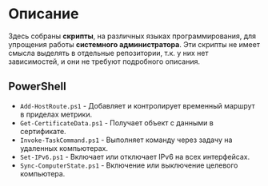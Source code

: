 # Описание
Здесь собраны **скрипты**, на различных языках программирования, для упрощения работы **системного администратора**. Эти скрипты не имеет смысла выделять в отдельные репозитории, т.к. у них нет зависимостей, и они не требуют подробного описания.

## PowerShell
- `Add-HostRoute.ps1` - Добавляет и контролирует временный маршрут в приделах метрики.
- `Get-CertificateData.ps1` - Получает объект с данными в сертификате.
- `Invoke-TaskCommand.ps1` - Выполняет команду через задачу на удаленных компьютерах.
- `Set-IPv6.ps1` - Включает или отключает IPv6 на всех интерфейсах.
- `Sync-ComputerState.ps1` - Включение или выключение целевого компьютера.